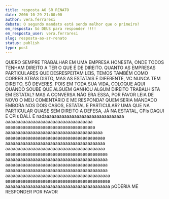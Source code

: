 ```yaml
---
title: resposta AO SR RENATO
date: 2006-10-29 21:00:00
author: vera.ferraresi
debate: O segundo mandato está sendo melhor que o primeiro?
em_resposta: Só DEUS para responder !!!!
em_resposta_user: vera.ferraresi
slug: resposta-ao-sr-renato
status: publish 
type: post
---
```


QUERO SEMPRE TRABALHAR EM UMA EMPRESA HONESTA, ONDE TODOS TENHAM DIREITO A TER O QUE É DE DIREITO. 
QUANTO AS EMPRESAS PARTICULARES QUE DESRESPEITAM LEIS, TEMOS TAMBÉM COMO CORRER ATRÁS DISTO, MAS AS ESTATAIS É DIFERENTE, VC NUNCA TEM DIREITO, SÓ DEVERES. 
POIS EM TODA SUA VIDA, COLOQUE AQUI QUANDO SOUBE QUE ALGUEM GANHOU ALGUM DIREITO TRABALHISTA EM ESTATAL? MAS A CONVERSA NÃO ERA ESSA, POR FAVOR LEIA DE NOVO O MEU COMENTÁRIO E ME RESPONDA?
QUEM SERIA MANDADO EMBORA NOS DOIS CASOS, ESTATAL E PARTICULAR?
UMA QUE NA PARTICULAR QUASE SEM DIREITO A DEFESA, JÁ NA ESTATAL, CPIs DAQUI E CPIs DALÍ. E nadaaaaaaaaaaaaaaaaaaaaaaaaaaaaaaaa
aaaaaaaaaaaaaaaaaaaaaaaaaaaaaaaaaaa
aaaaaaaaaaaaaaaaaaaaaaaaaaaaaaaaaaaa
aaaaaaaaaaaaaaaaaaaaaaaaaaaaaaaaaaaaaaa
aaaaaaaaaaaaaaaaaaaaaaaaaaaaaaaaaaaaaaaa
aaaaaaaaaaaaaaaaaaaaaaaaaaaaaaaaaaaaaaaa
aaaaaaaaaaaaaaaaaaaaaaaaaaaaaaaaaaaaaaaa
aaaaaaaaaaaaaaaaaaaaaaaaaaaaaaaaaaaaaaaaa
aaaaaaaaaaaaaaaaaaaaaaaaaaaaaaaaaaaaaaaaa
aaaaaaaaaaaaaaaaaaaaaaaaaaaaaaaaaaaaaaaaa
aaaaaaaaaaaaaaaaaaaaaaaaaaaaaaaaaaaaaaaaa
aaaaaaaaaaaaaaaaaaaaaaaaaaaaaaaaaaaaaaaaaa
aaaaaaaaaaaaaaaaaaaaaaaaaaaaaaaaaaaaaaaaaa
aaaaaaaaaaaaaaaaaaaaaaaaaaaaaaaaaaaaaaaaaa
pODERIA ME RESPONDER POR FAVOR
